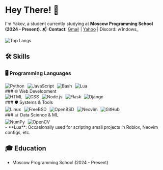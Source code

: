 # Hey There! 👋
I'm Yakov, a student currently studying at **Moscow Programming School (2024 - Present)**.
📬 **Contact**: [Gmail](mailto:wswindowsers@gmail.com) | [Yahoo](mailto:yakovhq@yahoo.com) | Discord: w1ndows_

![Top Langs](https://github-readme-stats.vercel.app/api/top-langs/?username=GitW1n&layout=compact)

## 🛠️ Skills

### 🖥️ Programming Languages
<div style="display: flex; flex-wrap: wrap; gap: 10px;">
    <img src="https://img.shields.io/badge/Python-blue?style=for-the-badge&logo=python&logoColor=white" alt="Python" />
    <img src="https://img.shields.io/badge/JavaScript-F7DF1E?style=for-the-badge&logo=javascript&logoColor=black" alt="JavaScript" />
    <img src="https://img.shields.io/badge/Bash-4EAA25?style=for-the-badge&logo=gnubash&logoColor=white" alt="Bash" />
    <img src="https://img.shields.io/badge/Lua-blue?style=for-the-badge&logo=lua&logoColor=white" alt="Lua" />
</div>
### 🌐 Web Development
<div style="display: flex; flex-wrap: wrap; gap: 10px;">
    <img src="https://img.shields.io/badge/HTML-E34F26?style=for-the-badge&logo=html5&logoColor=white" alt="HTML" />
    <img src="https://img.shields.io/badge/CSS-1572B6?style=for-the-badge&logo=css3&logoColor=white" alt="CSS" />
    <img src="https://img.shields.io/badge/Node.js-339933?style=for-the-badge&logo=node.js&logoColor=white" alt="Node.js" />
    <img src="https://img.shields.io/badge/Flask-000000?style=for-the-badge&logo=flask&logoColor=white" alt="Flask" />
    <img src="https://img.shields.io/badge/Django-092E20?style=for-the-badge&logo=django&logoColor=white" alt="Django" />
</div>
### 🛡️ Systems & Tools
<div style="display: flex; flex-wrap: wrap; gap: 10px;">
    <img src="https://img.shields.io/badge/Linux-FCC624?style=for-the-badge&logo=linux&logoColor=black" alt="Linux" />
    <img src="https://img.shields.io/badge/FreeBSD-AB2B28?style=for-the-badge&logo=freebsd&logoColor=white" alt="FreeBSD" />
    <img src="https://img.shields.io/badge/OpenBSD-F2CA30?style=for-the-badge&logo=openbsd&logoColor=black" alt="OpenBSD" />
    <img src="https://img.shields.io/badge/Neovim-57A143?style=for-the-badge&logo=neovim&logoColor=white" alt="Neovim" />
    <img src="https://img.shields.io/badge/GitHub-181717?style=for-the-badge&logo=github&logoColor=white" alt="GitHub" />
</div>
### 📊 Data Science & ML
<div style="display: flex; flex-wrap: wrap; gap: 10px;">
    <img src="https://img.shields.io/badge/NumPy-013243?style=for-the-badge&logo=numpy&logoColor=white" alt="NumPy" />
    <img src="https://img.shields.io/badge/OpenCV-blue?style=for-the-badge&logo=opencv&logoColor=white" alt="OpenCV" />
</div>
- **Lua**: Occasionally used for scripting small projects in Roblox, Neovim configs, etc.

## 🎓 Education
- Moscow Programming School (2024 - Present)
